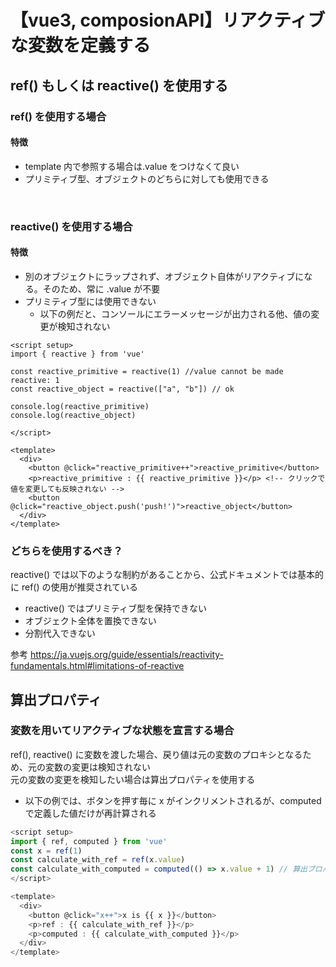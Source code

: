  # 【vue3, composionAPI】リアクティブな変数を定義する
 ## ref() もしくは reactive() を使用する
 ### ref() を使用する場合
 #### 特徴
 - template 内で参照する場合は.value をつけなくて良い
 - プリミティブ型、オブジェクトのどちらに対しても使用できる
 <br>

 ### reactive() を使用する場合
 #### 特徴
 - 別のオブジェクトにラップされず、オブジェクト自体がリアクティブになる。そのため、常に .value が不要
 - プリミティブ型には使用できない
   - 以下の例だと、コンソールにエラーメッセージが出力される他、値の変更が検知されない
```
<script setup>
import { reactive } from 'vue'

const reactive_primitive = reactive(1) //value cannot be made reactive: 1
const reactive_object = reactive(["a", "b"]) // ok

console.log(reactive_primitive)
console.log(reactive_object)

</script>

<template>
  <div>
    <button @click="reactive_primitive++">reactive_primitive</button>
    <p>reactive_primitive : {{ reactive_primitive }}</p> <!-- クリックで値を変更しても反映されない -->
    <button @click="reactive_object.push('push!')">reactive_object</button>
  </div>
</template>
 ```

 ### どちらを使用するべき？
 reactive() では以下のような制約があることから、公式ドキュメントでは基本的に ref() の使用が推奨されている
 - reactive() ではプリミティブ型を保持できない
 - オブジェクト全体を置換できない
 - 分割代入できない

 参考 https://ja.vuejs.org/guide/essentials/reactivity-fundamentals.html#limitations-of-reactive

 ## 算出プロパティ
 ### 変数を用いてリアクティブな状態を宣言する場合
 ref(), reactive() に変数を渡した場合、戻り値は元の変数のプロキシとなるため、元の変数の変更は検知されない <br>
 元の変数の変更を検知したい場合は算出プロパティを使用する
 - 以下の例では、ボタンを押す毎に x がインクリメントされるが、computed で定義した値だけが再計算される

```vue.js
<script setup>
import { ref, computed } from 'vue'
const x = ref(1)
const calculate_with_ref = ref(x.value)
const calculate_with_computed = computed(() => x.value + 1) // 算出プロパティの定義
</script>

<template>
  <div>
    <button @click="x++">x is {{ x }}</button>
    <p>ref : {{ calculate_with_ref }}</p>
    <p>computed : {{ calculate_with_computed }}</p>
  </div>
</template>
```

